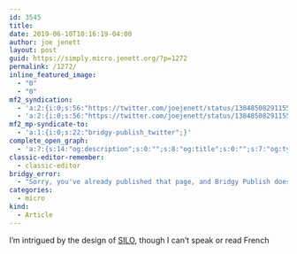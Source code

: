 ```yaml
---
id: 3545
title: 
date: 2019-06-10T10:16:19-04:00
author: joe jenett
layout: post
guid: https://simply.micro.jenett.org/?p=1272
permalink: /1272/
inline_featured_image:
  - "0"
  - "0"
mf2_syndication:
  - 'a:2:{i:0;s:56:"https://twitter.com/joejenett/status/1384850829115527168";i:1;s:56:"https://twitter.com/joejenett/status/1138087524017070081";}'
  - 'a:2:{i:0;s:56:"https://twitter.com/joejenett/status/1384850829115527168";i:1;s:56:"https://twitter.com/joejenett/status/1138087524017070081";}'
mf2_mp-syndicate-to:
  - 'a:1:{i:0;s:22:"bridgy-publish_twitter";}'
complete_open_graph:
  - 'a:7:{s:14:"og:description";s:0:"";s:8:"og:title";s:0:"";s:7:"og:type";s:0:"";s:12:"twitter:card";s:7:"summary";s:15:"twitter:creator";s:0:"";s:19:"twitter:description";s:0:"";s:8:"og:image";s:0:"";}'
classic-editor-remember:
  - classic-editor
bridgy_error:
  - "Sorry, you've already published that page, and Bridgy Publish doesn't support updating existing posts. Details: https://github.com/snarfed/bridgy/issues/84"
categories:
  - micro
kind:
  - Article
---
```

I’m intrigued by the design of [SILO](https://s-i-l-o.fr/ "SILO"), though I can’t speak or read French